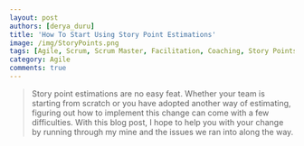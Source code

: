 ```yaml
---
layout: post
authors: [derya_duru]
title: 'How To Start Using Story Point Estimations'
image: /img/StoryPoints.png
tags: [Agile, Scrum, Scrum Master, Facilitation, Coaching, Story Points, Estimations, User Story]
category: Agile
comments: true
---
```


> Story point estimations are no easy feat.
Whether your team is starting from scratch or you have adopted another way of estimating, figuring out how to implement this change can come with a few difficulties.
With this blog post, I hope to help you with your change by running through my mine and the issues we ran into along the way.